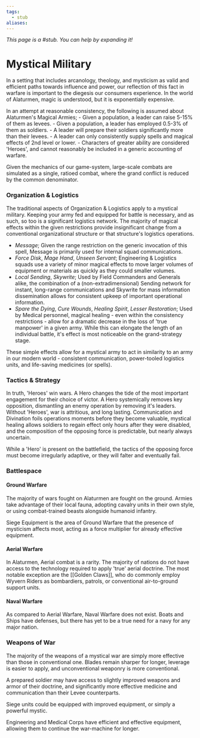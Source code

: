 ```yaml
---
tags:
  - stub
aliases:
---
```


*This page is a #stub. You can help by expanding it!*

# Mystical Military
In a setting that includes arcanology, theology, and mysticism as valid and efficient paths towards influence and power, our reflection of this fact in warfare is important to the diegesis our consumers experience. In the world of Alaturmen, magic is understood, but it is exponentially expensive. 

In an attempt at reasonable consistency, the following is assumed about Alaturmen's Magical Armies;
	- Given a population, a leader can raise 5-15% of them as levees.
	- Given a population, a leader has employed 0.5-3% of them as soldiers.
	- A leader will prepare their soldiers significantly more than their levees.
	- A leader can only consistently supply spells and magical effects of 2nd level or lower.
	- Characters of greater ability are considered 'Heroes', and cannot reasonably be included in a generic accounting of warfare.

Given the mechanics of our game-system, large-scale combats are simulated as a single, ratioed combat, where the grand conflict is reduced by the common denominator.

### Organization & Logistics
The traditional aspects of Organization & Logistics apply to a mystical military. Keeping your army fed and equipped for battle is necessary, and as such, so too is a significant logistics network. The majority of magical effects within the given restrictions provide insignificant change from a conventional organizational structure or that structure's logistics operations.

- *Message*; Given the range restriction on the generic invocation of this spell, Message is primarily used for internal squad communications.
- *Force Disk*, *Mage Hand*, *Unseen Servant*; Engineering & Logistics squads use a variety of minor magical effects to move larger volumes of equipment or materials as quickly as they could smaller volumes.
- *Local Sending*, *Skywrite*; Used by Field Commanders and Generals alike, the combination of a (non-extradimensional) Sending network for instant, long-range communications and Skywrite for mass information dissemination allows for consistent upkeep of important operational information.
- *Spare the Dying*, *Cure Wounds*, *Healing Spirit*, *Lesser Restoration*; Used by Medical personnel, magical healing - even within the consistency restrictions - allow for a dramatic decrease in the loss of 'true manpower' in a given army. While this can elongate the length of an individual battle, it's effect is most noticeable on the grand-strategy stage.

These simple effects allow for a mystical army to act in similarity to an army in our modern world - consistent communication, power-tooled logistics units, and life-saving medicines (or spells).

### Tactics & Strategy
In truth, 'Heroes' win wars. A Hero changes the tide of the most important engagement for their choice of victor. A Hero systemically removes key opposition, dismantling an enemy operation by removing it's leaders. Without 'Heroes', war is attritious, and long lasting. Communication and Divination foils operations moments before they become valuable, mystical healing allows soldiers to regain effect only hours after they were disabled, and the composition of the opposing force is predictable, but nearly always uncertain.

While a 'Hero' is present on the battlefield, the tactics of the opposing force must become irregularly adaptive, or they will falter and eventually fail. 

### Battlespace
#### Ground Warfare
The majority of wars fought on Alaturmen are fought on the ground. Armies take advantage of their local fauna, adopting cavalry units in their own style, or using combat-trained beasts alongside humanoid infantry.

Siege Equipment is the area of Ground Warfare that the presence of mysticism affects most, acting as a force multiplier for already effective equipment. 

#### Aerial Warfare
In Alaturmen, Aerial combat is a rarity. The majority of nations do not have access to the technology required to apply 'true' aerial doctrine. The most notable exception are the [[Golden Claws]], who do commonly employ Wyvern Riders as bombardiers, patrols, or conventional air-to-ground support units.

#### Naval Warfare
As compared to Aerial Warfare, Naval Warfare does not exist. Boats and Ships have defenses, but there has yet to be a true need for a navy for any major nation.

### Weapons of War
The majority of the weapons of a mystical war are simply more effective than those in conventional one. Blades remain sharper for longer, leverage is easier to apply, and unconventional weaponry is more conventional.

A prepared soldier may have access to slightly improved weapons and armor of their doctrine, and significantly more effective medicine and communication than their Levee counterparts.

Siege units could be equipped with improved equipment, or simply a powerful mystic.

Engineering and Medical Corps have efficient and effective equipment, allowing them to continue the war-machine for longer.

